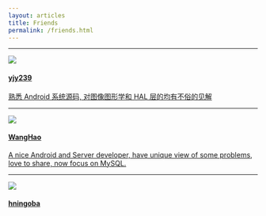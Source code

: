 ```yaml
---
layout: articles
title: Friends
permalink: /friends.html
---
```


---
<div class="item">
    <div class="item__image">
        <a href="https://yjy239.github.io/">
            <img class="image" src="https://yjy239.github.io/medias/avatar.jpg"/>
        </a>
    </div>
    <div class="item__content">
        <a href="https://yjy239.github.io/">
            <div class="item__header">
                <h4>yjy239</h4>
            </div>
            <div class="item__description">
                <p>
                    熟悉 Android 系统源码, 对图像图形学和 HAL 层的均有不俗的见解
                </p>
            </div>
        </a>
    </div>
</div>

---
<div class="item">
    <div class="item__image">
        <a href="http://www.whdreamblog.cn/">
            <img class="image" src="https://i.loli.net/2019/11/08/IGeMbl3r5SOgXw8.jpg"/>
        </a>
    </div>
    <div class="item__content">
        <a href="http://www.whdreamblog.cn/">
            <div class="item__header">
                <h4>WangHao</h4>
            </div>
            <div class="item__description">
                <p>
                    A nice Android and Server developer, have unique view of some problems, love to share, now focus on MySQL.
                </p>
            </div>
        </a>
    </div>
</div>


---
<div class="card">
    <div class="card__image">
        <a href="http://www.whdreamblog.cn/">
            <img class="image" src="https://i.loli.net/2019/11/08/IGeMbl3r5SOgXw8.jpg"/>
        </a>
    </div>
    <div class="card__content">
        <a href="https://hningoba.github.io/">
            <div class="card__header">
                <h4>hningoba</h4>
            </div>
        </a>
    </div>
</div>